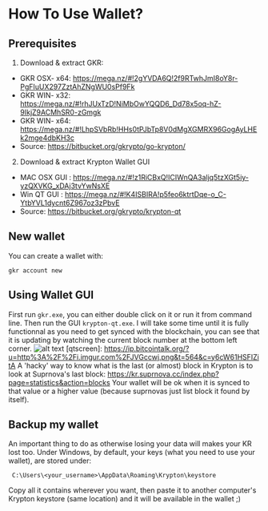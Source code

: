 # How To Use Wallet?

## Prerequisites
1) Download & extract GKR:
* GKR OSX- x64: https://mega.nz/#!2gYVDA6Q!2f9RTwhJmI8oY8r-PgFIuUX297ZztAhZNgWU0sPf9Fk
* GKR WIN- x32: https://mega.nz/#!rhJUxTzD!NiMbOwYQQD6_Dd78x5oq-hZ-9IkjZ9ACMhSR0-zGmgk
* GKR WIN- x64: https://mega.nz/#!LhpSVbRb!HHs0tPJbTp8V0dMgXGMRX96GogAyLHEk2mge4dbKH3c
* Source: https://bitbucket.org/gkrypto/go-krypton/

2) Download & extract Krypton Wallet GUI
* MAC OSX GUI : https://mega.nz/#!z1RiCBxQ!ICIWnQA3aljq5tzXGt5iy-yzQXVKG_xDAj3tvYwNsXE
* Win QT  GUI : https://mega.nz/#!K4ISBIRA!p5feo6ktrtDqe-o_C-YtbYVL1dycnt6Z967oz3zPbvE
* Source: https://bitbucket.org/gkrypto/krypton-qt

## New wallet
You can create a wallet with:

`gkr account new`

## Using Wallet GUI
First run `gkr.exe`, you can either double click on it or run it from command line.
Then run the GUI `krypton-qt.exe`. I will take some time until it is fully functionnal as you need to get synced with the blockchain, you can see that it is updating by watching the current block number at the bottom left corner.
![alt text](https://ip.bitcointalk.org/?u=http%3A%2F%2Fi.imgur.com%2FJVGccwj.png&t=564&c=y6cW61HSFIZitA "QT Wallet Screenshot")
[qtscreen]: https://ip.bitcointalk.org/?u=http%3A%2F%2Fi.imgur.com%2FJVGccwj.png&t=564&c=y6cW61HSFIZitA
A 'hacky' way to know what is the last (or almost) block in Krypton is to look at Suprnova's last block: https://kr.suprnova.cc/index.php?page=statistics&action=blocks 
Your wallet will be ok when it is synced to that value or a higher value (because suprnovas just list block it found by itself).


## Backup my wallet
An important thing to do as otherwise losing your data will makes your KR lost too.
Under Windows, by default, your keys (what you need to use your wallet), are stored under:

` C:\Users\<your_username>\AppData\Roaming\Krypton\keystore`

Copy all it contains wherever you want, then paste it to another computer's Krypton keystore (same location) and it will be available in the wallet ;) 


